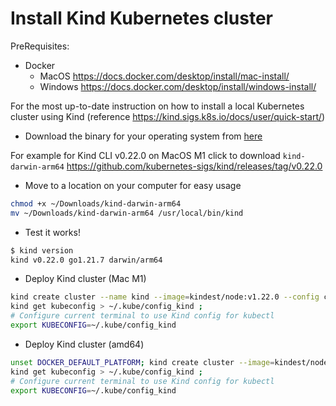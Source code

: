 # Install Kind Kubernetes cluster

PreRequisites:

- Docker
  - MacOS
    https://docs.docker.com/desktop/install/mac-install/
  - Windows
    https://docs.docker.com/desktop/install/windows-install/


For the most up-to-date instruction on how to install a local Kubernetes cluster using Kind (reference https://kind.sigs.k8s.io/docs/user/quick-start/)

- Download the binary for your operating system from [here](https://github.com/kubernetes-sigs/kind/releases)

For example for Kind CLI v0.22.0 on MacOS M1 click to download `kind-darwin-arm64`
https://github.com/kubernetes-sigs/kind/releases/tag/v0.22.0

- Move to a location on your computer for easy usage

```bash
chmod +x ~/Downloads/kind-darwin-arm64
mv ~/Downloads/kind-darwin-arm64 /usr/local/bin/kind
```

- Test it works!

```bash
$ kind version 
kind v0.22.0 go1.21.7 darwin/arm64
```




- Deploy Kind cluster (Mac M1)

```bash
kind create cluster --name kind --image=kindest/node:v1.22.0 --config cluster.yaml
kind get kubeconfig > ~/.kube/config_kind ;
# Configure current terminal to use Kind config for kubectl
export KUBECONFIG=~/.kube/config_kind
```


- Deploy Kind cluster (amd64)

```bash
unset DOCKER_DEFAULT_PLATFORM; kind create cluster --image=kindest/node:v1.22.0 --name kind --config cluster.yaml
kind get kubeconfig > ~/.kube/config_kind ;
# Configure current terminal to use Kind config for kubectl
export KUBECONFIG=~/.kube/config_kind
```